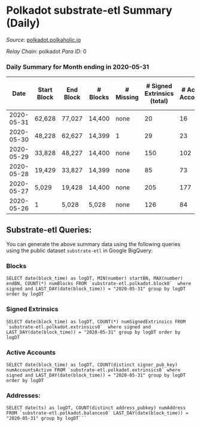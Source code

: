 # Polkadot substrate-etl Summary (Daily)

_Source_: [polkadot.polkaholic.io](https://polkadot.polkaholic.io)

*Relay Chain*: polkadot
*Para ID*: 0



### Daily Summary for Month ending in 2020-05-31


| Date | Start Block | End Block | # Blocks | # Missing | # Signed Extrinsics (total) | # Active Accounts | # Addresses with Balances | # Events | # Transfers | # XCM Transfers In | # XCM Transfers Out |
| ---- | ----------- | --------- | -------- | --------- | --------------------------- | ----------------- | ------------------------- | -------- | ----------- | ------------------ | ------------------- |
| 2020-05-31 | 62,628 | 77,027 | 14,400 | none | 20 | 16 | 505 | 38,815 |   |   |   |
| 2020-05-30 | 48,228 | 62,627 | 14,399 | 1 | 29 | 23 |  | 38,834 |   |   |   |
| 2020-05-29 | 33,828 | 48,227 | 14,400 | none | 150 | 102 |  | 39,297 |   |   |   |
| 2020-05-28 | 19,429 | 33,827 | 14,399 | none | 85 | 73 |  | 39,259 | 1 ($117,232,980) |   |   |
| 2020-05-27 | 5,029 | 19,428 | 14,400 | none | 205 | 177 |  | 39,847 |   |   |   |
| 2020-05-26 | 1 | 5,028 | 5,028 | none | 126 | 84 |  | 14,083 |   |   |   |

## Substrate-etl Queries:
You can generate the above summary data using the following queries using the public dataset `substrate-etl` in Google BigQuery:


### Blocks
```
SELECT date(block_time) as logDT, MIN(number) startBN, MAX(number) endBN, COUNT(*) numBlocks FROM `substrate-etl.polkadot.block0`  where signed and LAST_DAY(date(block_time)) = "2020-05-31" group by logDT order by logDT
```


### Signed Extrinsics
```
SELECT date(block_time) as logDT, COUNT(*) numSignedExtrinsics FROM `substrate-etl.polkadot.extrinsics0`  where signed and LAST_DAY(date(block_time)) = "2020-05-31" group by logDT order by logDT
```


### Active Accounts
```
SELECT date(block_time) as logDT, COUNT(distinct signer_pub_key) numAccountsActive FROM `substrate-etl.polkadot.extrinsics0` where signed and LAST_DAY(date(block_time)) = "2020-05-31" group by logDT order by logDT
```


### Addresses:
```
SELECT date(ts) as logDT, COUNT(distinct address_pubkey) numAddress FROM `substrate-etl.polkadot.balances0` LAST_DAY(date(block_time)) = "2020-05-31" group by logDT```

